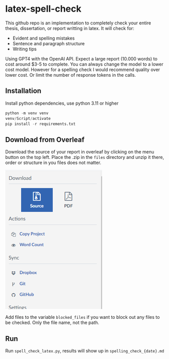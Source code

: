 # latex-spell-check
This github repo is an implementation to completely check your entire thesis, dissertation, or report writting in latex. It will check for:
* Evident and spelling mistakes
* Sentence and paragraph structure
* Writing tips

Using GPT4 with the OpenAI API. Expect a large report (10.000 words) to cost around $3-5 to complete.
You can always change the model to a lower cost model. However for a spelling check I would recommend quality over lower cost.
Or limit the number of response tokens in the calls.

## Installation
Install python dependencies, use python 3.11 or higher
```python
python -m venv venv
venv/Script/activate
pip install -r requirements.txt
```

## Download from Overleaf
Download the source of your report in overleaf by clicking on the menu button on the top left.
Place the .zip in the `files` directory and unzip it there, order or structure in you files does not matter.

![download-source](./docs/source-download-button.png)


Add files to the variable `blocked_files` if you want to block out any files to be checked. Only the file name, not the path.

## Run
Run `spell_check_latex.py`, results will show up in `spelling_check_{date}.md`